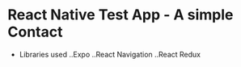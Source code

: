 # React Native Test App - A simple Contact
- Libraries used
..Expo
..React Navigation
..React Redux
